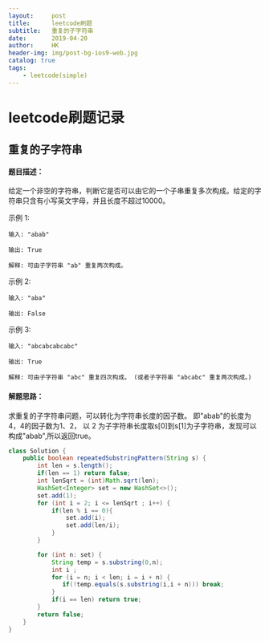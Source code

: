 ```yaml
---
layout:     post
title:      leetcode刷题
subtitle:   重复的子字符串
date:       2019-04-20
author:     HK
header-img: img/post-bg-ios9-web.jpg
catalog: true
tags:
    - leetcode(simple)
---
```

# leetcode刷题记录
## 重复的子字符串

#### 题目描述：
给定一个非空的字符串，判断它是否可以由它的一个子串重复多次构成。给定的字符串只含有小写英文字母，并且长度不超过10000。

示例 1:

    输入: "abab"

    输出: True

    解释: 可由子字符串 "ab" 重复两次构成。
示例 2:

    输入: "aba"

    输出: False
示例 3:

    输入: "abcabcabcabc"

    输出: True

    解释: 可由子字符串 "abc" 重复四次构成。 (或者子字符串 "abcabc" 重复两次构成。)


#### 解题思路：
求重复的子字符串问题，可以转化为字符串长度的因子数。 即"abab"的长度为4，4的因子数为1、2，
以 2 为子字符串长度取s[0]到s[1]为子字符串，发现可以构成"abab",所以返回true。

```java
class Solution {
    public boolean repeatedSubstringPattern(String s) {
        int len = s.length();
        if(len == 1) return false;
        int lenSqrt = (int)Math.sqrt(len);
        HashSet<Integer> set = new HashSet<>();
        set.add(1);
        for (int i = 2; i <= lenSqrt ; i++) {
            if(len % i == 0){
                set.add(i);
                set.add(len/i);
            }
        }

        for (int n: set) {
            String temp = s.substring(0,n);
            int i ;
            for (i = n; i < len; i = i + n) {
               if(!temp.equals(s.substring(i,i + n))) break;
            }
            if(i == len) return true;
        }
        return false;
    }
}
```
